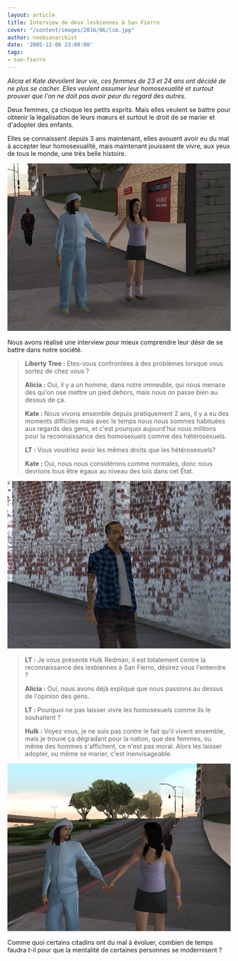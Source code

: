 ```yaml
---
layout: article
title: Interview de deux lesbiennes à San Fierro
cover: "/content/images/2016/06/lsb.jpg"
author: noobsanarckist
date: '2005-12-06 23:00:00'
tags:
- san-fierro
---
```


_Alicia et Kate dévoilent leur vie, ces femmes de 23 et 24 ans ont décidé de ne plus se cacher. Elles veulent assumer leur homosexualité et surtout prouver que l'on ne doit pas avoir peur du regard des autres._

Deux femmes, ça choque les petits esprits. Mais elles veulent se battre pour obtenir la légalisation de leurs mœurs et surtout le droit de se marier et d'adopter des enfants.

Elles se connaissent depuis 3 ans maintenant, elles avouent avoir eu du mal à accepter leur homosexualité, mais maintenant jouissent de vivre, aux yeux de tous le monde, une très belle histoire.

![](/content/images/2005/01/lsb1.jpg)

Nous avons réalisé une interview pour mieux comprendre leur désir de se battre dans notre société.

> **Liberty Tree :** Etes-vous confrontées à des problèmes lorsque vous sortez de chez vous ?
> 
> **Alicia :** Oui, il y a un homme, dans notre immeuble, qui nous menace dès qu'on ose mettre un pied dehors, mais nous on passe bien au dessus de ça.
> 
> **Kate :** Nous vivons ensemble depuis pratiquement 2 ans, il y a eu des moments difficiles mais avec le temps nous nous sommes habituées aux regards des gens, et c'est pourquoi aujourd'hui nous militons pour la reconnaissance des homosexuels comme des hétérosexuels.
> 
> **LT :** Vous voudriez avoir les mêmes droits que les hétérosexuels?
> 
> **Kate :** Oui, nous nous considérons comme normales, donc nous devrions tous être égaux au niveau des lois dans cet État.

![](/content/images/2005/01/lsb3.jpg)

> **LT :** Je vous présente Hulk Redman, il est totalement contre la reconnaissance des lesbiennes à San Fierro, désirez vous l'entendre ?
> 
> **Alicia :** Oui, nous avons déjà expliqué que nous passions au dessus de l'opinion des gens.
> 
> **LT :** Pourquoi ne pas laisser vivre les homosexuels comme ils le souhaitent ?
> 
> **Hulk :** Voyez vous, je ne suis pas contre le fait qu'il vivent ensemble, mais je trouve ça dégradant pour la nation, que des femmes, ou même des hommes s'affichent, ce n'est pas moral. Alors les laisser adopter, ou même se marier, c'est inenvisageable.

![](/content/images/2005/01/lsb2.jpg)

Comme quoi certains citadins ont du mal à évoluer, combien de temps faudra t-il pour que la mentalité de certaines personnes se modernisent ?